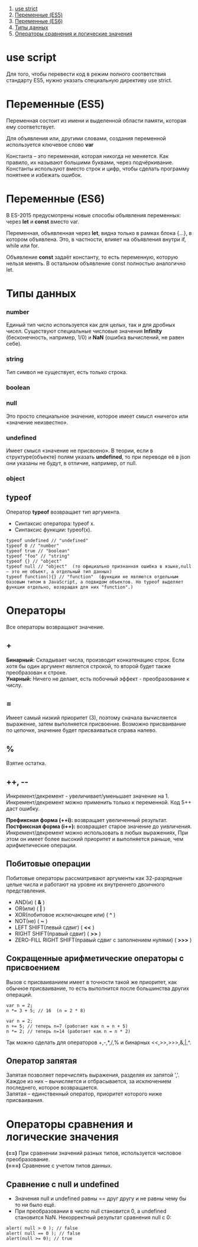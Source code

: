 
1. [use strict](#use-strict)  
2. [Переменные (ES5)](#var-es5)
3. [Переменные (ES6)](#var-es6)
4. [Типы данных](#data-type)
5. [Операторы сравнения и логические значения](#operators-compare)




# use script <a name='use-strict'></a>  
Для того, чтобы перевести код в режим полного соответствия стандарту ES5, нужно указать специальную директиву use strict.

# Переменные (ES5)
Переменная состоит из имени и выделенной области памяти, которая ему соответствует.

Для объявления или, другими словами, создания переменной используется ключевое слово **var** 

Константа – это переменная, которая никогда не меняется. Как правило, их называют большими буквами, через подчёркивание. Константы используют вместо строк и цифр, чтобы сделать программу понятнее и избежать ошибок.

# Переменные (ES6) <a name='var-es6'></a> 
В ES-2015 предусмотрены новые способы объявления переменных: через **let** и **const** вместо var.

Переменная, объявленная через **let**, видна только в рамках блока {...}, в котором объявлена. Это, в частности, влияет на объявления внутри if, while или for.

Объявление **const** задаёт константу, то есть переменную, которую нельзя менять. В остальном объявление const полностью аналогично let.

# Типы данных <a name='data-type'></a>  
### number
Единый тип число используется как для целых, так и для дробных чисел. Существуют специальные числовые значения **Infinity** (бесконечность, например, 1/0) и **NaN** (ошибка вычислений, не равен себе).

### string
Тип символ не существует, есть только строка.

### boolean

### null
Это просто специальное значение, которое имеет смысл «ничего» или «значение неизвестно».

### undefined
Имеет смысл «значение не присвоено». В теории, если в структуре(объекте) полям указать **undefined**, то при переводе её в json они указаны не будут, в отличие, например, от null.

### object

## typeof <a name='typeof'></a> 
Оператор **typeof** возвращает тип аргумента.
+ Синтаксис оператора: typeof x.
+ Синтаксис функции: typeof(x).

```
typeof undefined // "undefined"
typeof 0 // "number"
typeof true // "boolean"
typeof "foo" // "string"
typeof {} // "object"
typeof null // "object"  (то официально признанная ошибка в языке,null – это не объект, а отдельный тип данных)
typeof function(){} // "function"  (функции не являются отдельным базовым типом в JavaScript, а подвидом объектов. Но typeof выделяет функции отдельно, возвращая для них "function".)
```

# Операторы
Все операторы возвращают значение.

## +
**Бинарный:** Складывает числа, производит конкатенацию строк. Если хотя бы один аргумент является строкой, то второй будет также преобразован к строке.  
**Унарный:** Ничего не делает, есть побочный эффект - преобразование к числу.

## =
Имеет самый низкий приоритет (3), поэтому сначала вычисляется выражение, затем выполняется присвоение. Возможно присваивание по цепочке, значение будет присваиваться справа налево.

## %
Взятие остатка.

## ++, --
Инкремент/декремент - увеличивает/уменьшает значение на 1.  
Инкремент/декремент можно применить только к переменной. Код 5++ даст ошибку.

**Префиксная форма (++i):** возвращает увеличенный результат.  
**Постфиксная форма (i++):** возвращает старое значение до уивличения.  
Инкремент/декремент можно использовать в любых выражениях, При этом он имеет более высокий приоритет и выполняется раньше, чем арифметические операции.

## Побитовые операции
Побитовые операторы рассматривают аргументы как 32-разрядные целые числа и работают на уровне их внутреннего двоичного представления.  
+ AND(и) ( **&** )
+ OR(или) ( **|** )
+ XOR(побитовое исключающее или) ( **^** )
+ NOT(не) ( **~** )
+ LEFT SHIFT(левый сдвиг) ( **<<** )
+ RIGHT SHIFT(правый сдвиг) ( **>>** )
+ ZERO-FILL RIGHT SHIFT(правый сдвиг с заполнением нулями) ( **>>>** )

## Сокращенные арифметические операторы с присвоением
Вызов с присваиванием имеет в точности такой же приоритет, как обычное присваивание, то есть выполнится после большинства других операций.
```
var n = 2;
n *= 3 + 5; // 16  (n = 2 * 8)
```
```
var n = 2;
n += 5; // теперь n=7 (работает как n = n + 5)
n *= 2; // теперь n=14 (работает как n = n * 2)
```
Так можно сделать для операторов +,-,*,/,% и бинарных <<,>>,>>>,&,|,^.

## Оператор запятая
Запятая позволяет перечислять выражения, разделяя их запятой ','. Каждое из них – вычисляется и отбрасывается, за исключением последнего, которое возвращается.  
Запятая – единственный оператор, приоритет которого ниже присваивания.

# Операторы сравнения и логические значения <a name="operators-compare"></a>
**(==)** При сравнении значений разных типов, используется числовое преобразование.  
**(===)** Сравнение с учетом типов данных.

## Сравнение с null и undefined
+ Значения null и undefined равны == друг другу и не равны чему бы то ни было ещё.
+ При преобразовании в число null становится 0, а undefined становится NaN.
Некорректный результат сравнения null с 0:
```
alert( null > 0 ); // false
alert( null == 0 ); // false
alert(null >= 0); // true
```